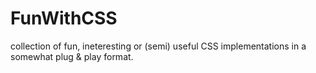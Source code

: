 # FunWithCSS
collection of fun, ineteresting or (semi) useful CSS implementations in a somewhat plug & play format.
